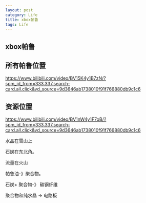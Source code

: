 ```yaml
---
layout: post
category: Life
title: xbox帕鲁
tags: Life
---
```


## xbox帕鲁



## 所有帕鲁位置

https://www.bilibili.com/video/BV15K4y1B7zN/?spm_id_from=333.337.search-card.all.click&vd_source=9d3646ab1738010f91f766880db9c1c6



## 资源位置

https://www.bilibili.com/video/BV1nW4y1F7oB/?spm_id_from=333.337.search-card.all.click&vd_source=9d3646ab1738010f91f766880db9c1c6

水晶在雪山上

石炭在东北角。

流量在火山



帕鲁油-》聚合物。

石炭+ 聚合物-》 碳钢纤维

聚合物和纯水晶 -> 电路板